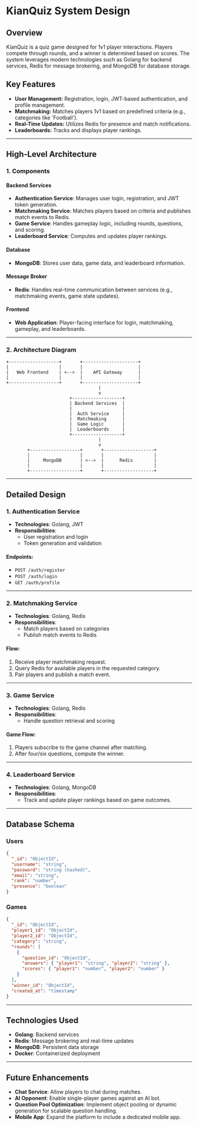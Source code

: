 # KianQuiz System Design

## Overview

KianQuiz is a quiz game designed for 1v1 player interactions. Players compete through rounds, and a winner is determined based on scores. The system leverages modern technologies such as Golang for backend services, Redis for message brokering, and MongoDB for database storage.

## Key Features

- **User Management:** Registration, login, JWT-based authentication, and profile management.
- **Matchmaking:** Matches players 1v1 based on predefined criteria (e.g., categories like 'Football').
- **Real-Time Updates:** Utilizes Redis for presence and match notifications.
- **Leaderboards:** Tracks and displays player rankings.

---

## High-Level Architecture

### 1. **Components**

#### Backend Services

- **Authentication Service**: Manages user login, registration, and JWT token generation.
- **Matchmaking Service**: Matches players based on criteria and publishes match events to Redis.
- **Game Service**: Handles gameplay logic, including rounds, questions, and scoring.
- **Leaderboard Service**: Computes and updates player rankings.

#### Database

- **MongoDB**: Stores user data, game data, and leaderboard information.

#### Message Broker

- **Redis**: Handles real-time communication between services (e.g., matchmaking events, game state updates).

#### Frontend

- **Web Application**: Player-facing interface for login, matchmaking, gameplay, and leaderboards.

---

### 2. **Architecture Diagram**

```plaintext
+-------------------+       +---------------------+
|                   |       |                     |
|   Web Frontend    | <-->  |    API Gateway      |
|                   |       |                     |
+-------------------+       +---------------------+
                                   |
                                   v
                        +-------------------+
                        | Backend Services  |
                        |                   |
                        |  Auth Service     |
                        |  Matchmaking      |
                        |  Game Logic       |
                        |  Leaderboards     |
                        +-------------------+
                                   |
                                   v
        +-------------------+       +-------------------+
        |                   |       |                   |
        |     MongoDB       | <-->  |      Redis        |
        |                   |       |                   |
        +-------------------+       +-------------------+
```

---

## Detailed Design

### 1. **Authentication Service**

- **Technologies**: Golang, JWT
- **Responsibilities**:
  - User registration and login
  - Token generation and validation

#### Endpoints:

- `POST /auth/register`
- `POST /auth/login`
- `GET /auth/profile`

---

### 2. **Matchmaking Service**

- **Technologies**: Golang, Redis
- **Responsibilities**:
  - Match players based on categories
  - Publish match events to Redis

#### Flow:

1. Receive player matchmaking request.
2. Query Redis for available players in the requested category.
3. Pair players and publish a match event.

---

### 3. **Game Service**

- **Technologies**: Golang, Redis
- **Responsibilities**:
  - Handle question retrieval and scoring

#### Game Flow:

1. Players subscribe to the game channel after matching.
2. After four/six questions, compute the winner.

---

### 4. **Leaderboard Service**

- **Technologies**: Golang, MongoDB
- **Responsibilities**:
  - Track and update player rankings based on game outcomes.

---

## Database Schema

### Users

```json
{
  "_id": "ObjectId",
  "username": "string",
  "password": "string (hashed)",
  "email": "string",
  "rank": "number",
  "presence": "boolean"
}
```

### Games

```json
{
  "_id": "ObjectId",
  "player1_id": "ObjectId",
  "player2_id": "ObjectId",
  "category": "string",
  "rounds": [
    {
      "question_id": "ObjectId",
      "answers": { "player1": "string", "player2": "string" },
      "scores": { "player1": "number", "player2": "number" }
    }
  ],
  "winner_id": "ObjectId",
  "created_at": "timestamp"
}
```

---

## Technologies Used

- **Golang**: Backend services
- **Redis**: Message brokering and real-time updates
- **MongoDB**: Persistent data storage
- **Docker**: Containerized deployment

---

## Future Enhancements

- **Chat Service**: Allow players to chat during matches.
- **AI Opponent**: Enable single-player games against an AI bot.
- **Question Pool Optimization**: Implement object pooling or dynamic generation for scalable question handling.
- **Mobile App**: Expand the platform to include a dedicated mobile app.
